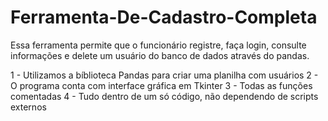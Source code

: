 # Ferramenta-De-Cadastro-Completa
Essa ferramenta permite que o funcionário registre, faça login, consulte informações e delete um usuário do banco de dados através do pandas.

1 - Utilizamos a bíblioteca Pandas para criar uma planilha com usuários
2 - O programa conta com interface gráfica em Tkinter
3 - Todas as funções comentadas
4 - Tudo dentro de um só código, não dependendo de scripts externos
